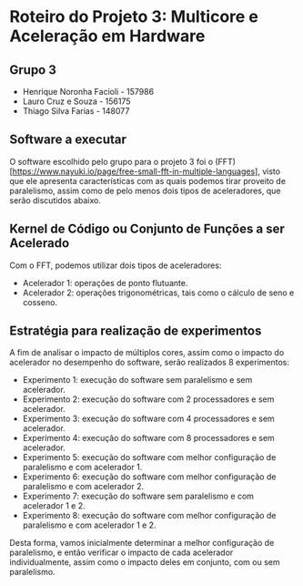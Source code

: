 # Roteiro do Projeto 3: Multicore e Aceleração em Hardware

## Grupo 3
- Henrique Noronha Facioli - 157986
- Lauro Cruz e Souza - 156175
- Thiago Silva Farias - 148077


## Software a executar
O software escolhido pelo grupo para o projeto 3 foi o (FFT)[https://www.nayuki.io/page/free-small-fft-in-multiple-languages], visto que ele apresenta características com as quais podemos tirar proveito de paralelismo, assim como de pelo menos dois tipos de aceleradores, que serão discutidos abaixo.

## Kernel de Código ou Conjunto de Funções a ser Acelerado
Com o FFT, podemos utilizar dois tipos de aceleradores:
- Acelerador 1: operações de ponto flutuante.
- Acelerador 2: operações trigonométricas, tais como o cálculo de seno e cosseno.

## Estratégia para realização de experimentos
A fim de analisar o impacto de múltiplos cores, assim como o impacto do acelerador no desempenho do software, serão realizados 8 experimentos:
- Experimento 1: execução do software sem paralelismo e sem acelerador.
- Experimento 2: execução do software com 2 processadores e sem acelerador.
- Experimento 3: execução do software com 4 processadores e sem acelerador.
- Experimento 4: execução do software com 8 processadores e sem acelerador.
- Experimento 5: execução do software com melhor configuração de paralelismo e com acelerador 1.
- Experimento 6: execução do software com melhor configuração de paralelismo e com acelerador 2.
- Experimento 7: execução do software sem paralelismo e com acelerador 1 e 2.
- Experimento 8: execução do software com melhor configuração de paralelismo e com acelerador 1 e 2.

Desta forma, vamos inicialmente determinar a melhor configuração de paralelismo, e então verificar o impacto de cada acelerador individualmente, assim como o impacto deles em conjunto, com ou sem paralelismo.

